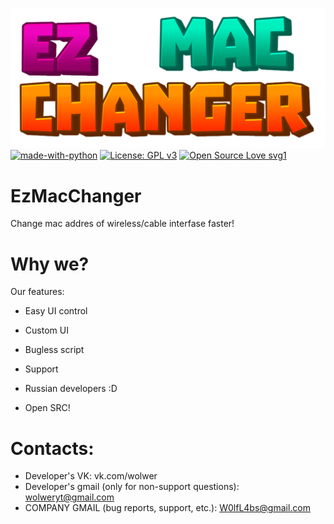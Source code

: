 ![Logo](https://github.com/W0lfL4bs/EzMacChanger/blob/master/EzMacChanger_Logo.png) 
[![made-with-python](https://img.shields.io/badge/Made%20with-Python-1f425f.svg)](https://www.python.org/) [![License: GPL v3](https://img.shields.io/badge/License-GPLv3-blue.svg)](https://www.gnu.org/licenses/gpl-3.0) [![Open Source Love svg1](https://badges.frapsoft.com/os/v1/open-source.svg?v=103)](https://github.com/W0lfL4bs/EzMacChanger/) 


# EzMacChanger
Change mac addres of wireless/cable interfase faster! 

# Why we? 
Our features:
+ Easy UI control

+ Custom UI

+ Bugless script

+ Support

+ Russian developers :D

+ Open SRC! 

# Contacts:

+ Developer's VK: vk.com/wolwer
+ Developer's gmail (only for non-support questions): wolweryt@gmail.com 
+ COMPANY GMAIL (bug reports, support, etc.): W0lfL4bs@gmail.com
